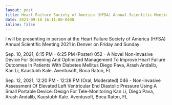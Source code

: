 ```yaml
---
layout: post
title: Heart Failure Society of America (HFSA) Annual Scientific Meeting 2021 Presentations
date: 2021-09-10 16:11:00-0400
inline: false
---
```


I will be presenting in person at the Heart Failure Society of America (HFSA) Annual Scientific Meeting 2021 in Denver on Friday and Sunday:

Sep. 10, 2021, 6:15 PM - 6:25 PM (Poster)
052 - A Novel Non-Invasive Device For Screening And Optimized Management To Improve Heart Failure Outcomes In Patients With Diabetes Mellitus
Diego Pava, Arash Andalib, Kan Li, Kaustubh Kale. Aventusoft, Boca Raton, FL

Sep. 12, 2021, 12:20 PM - 12:28 PM (Oral, Moderated)
046 - Non-invasive Assessment Of Elevated Left Ventricular End Diastolic Pressure Using A Small Portable Device: Design For Tele-Monitoring
Kan Li, Diego Pava, Arash Andalib, Kaustubh Kale. Aventusoft, Boca Raton, FL
